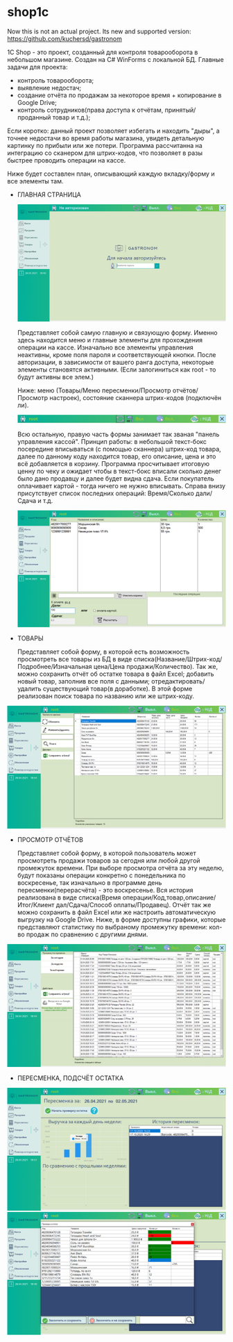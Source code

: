 # shop1c

Now this is not an actual project. Its new and supported version: https://github.com/kuchersd/gastronom 

1С Shop - это проект, созданный для контроля товарооборота в небольшом магазине.
Создан на C# WinForms с локальной БД.
Главные задачи для проекта: 
- контроль товарооборота;
- выявление недостач;
- создание отчёта по продажам за некоторое время + копирование в Google Drive;
- контроль сотрудников(права доступа к отчётам, принятый/проданный товар и т.д.);

Если коротко: данный проект позволяет избегать и находить "дыры", а точнее недостачи во время работы магазина, увидеть детальную картинку по прибыли или же потери.
Программа рассчитанна на интеграцию со сканером для штрих-кодов, что позволяет в разы быстрее проводить операции на кассе.

Ниже будет составлен план, описывающий каждую вкладку/форму и все элементы там.
- ГЛАВНАЯ СТРАНИЦА
  
  ![Mainpage](https://github.com/kuchersd/shop1c/blob/master/screenshots/mainpage.png)
  
  Представляет собой самую главную и связующую форму. Именно здесь находится меню и главные элементы для прохождения операции на кассе.
  Изначально все элементы управления неактивны, кроме поля пароля и соответствующей кнопки.
  После авторизации, в зависимости от вашего ранга доступа, некоторые элементы становятся активными. (Если залогиниться как root - то будут активны все элем.)
  
  Ниже: меню (Товары/Меню пересменки/Просмотр отчётов/Просмотр настроек), состояние сканнера штрих-кодов (подключён ли).
  
  ![Panel](https://github.com/kuchersd/shop1c/blob/master/screenshots/toppanel.jpg)
  
  Всю остальную, правую часть формы занимает так званая "панель управления кассой". Принцип работы: в небольшой текст-бокс посередине вписываться (с помощью сканнера)
  штрих-код товара, далее по данному коду находится товар, его описание, цена и это всё добавляется в корзину. Программа просчитывает итоговую ценну по чеку и ожидает 
  чтобы в текст-бокс вписали сколько денег было дано продавцу и далее будет видна сдача. Если покупатель оплачивает картой - тогда ничего не нужно вписывать.
  Справа внизу присутствует список последних операций: Время/Сколько дали/Сдача и т.д.
  
  ![Cashien](https://github.com/kuchersd/shop1c/blob/master/screenshots/cashien2.png)
  
 - ТОВАРЫ
  
    Представляет собой форму, в которой есть возможность просмотреть все товары из БД в виде списка(Название/Штрих-код/Подробнее/Изначальная цена/Цена продажи/Количество).
  Так же, можно сохранить отчёт об остатке товара в файл Excel; добавить новый товар, заполнив все поля с данными; отредактировать/удалить существующий товар(в доработке).
  В этой форме реализован поиск товара по названию или же штрих-коду.
  
  ![Products](https://github.com/kuchersd/shop1c/blob/master/screenshots/prodlist.png)
  
  - ПРОСМОТР ОТЧЁТОВ
  
    Представляет собой форму, в которой пользователь может просмотреть продажи товаров за сегодня или любой другой промежуток времени. 
  При выборе просмотра отчёта за эту неделю, будут показаны операции конкретно с понедельника по воскресенье, так изначально в программе день пересменки(перерасчёта) - это воскресенье. Вся история реализована в виде списка(Время операции/Код,товар,описание/Итог/Клиент дал/Сдача/Способ оплаты/Продавец).
  Отчёт так же можно сохранить в файл Excel или же настроить автоматическую выгрузку на Google Drive.
  Ниже, в форме доступны графики, которые представляют статистику по выбраному промежутку времени: кол-во продаж по сравнению с другими днями.
  
  ![SalesList](https://github.com/kuchersd/shop1c/blob/master/screenshots/saleslist.png)
  
  - ПЕРЕСМЕНКА, ПОДСЧЁТ ОСТАТКА

  ![Peresmenka](https://github.com/kuchersd/shop1c/blob/master/screenshots/peresmenka.png)
  ![Ostatok](https://github.com/kuchersd/shop1c/blob/master/screenshots/proverkaoststka.png)
